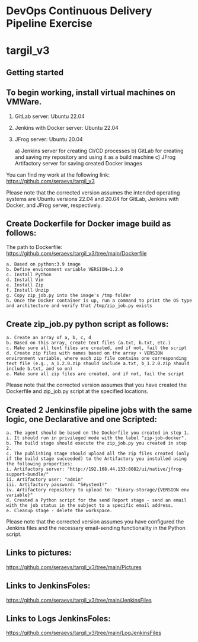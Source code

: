 # DevOps Continuous Delivery Pipeline Exercise

# targil_v3

## Getting started
## To begin working, install virtual machines on VMWare.

1) GitLab server: Ubuntu 22.04

2) Jenkins with Docker server: Ubuntu 22.04

3) JFrog server: Ubuntu 20.04

    a) Jenkins server for creating CI/CD processes
    b) GitLab for creating and saving my repository and using it as a build machine
    c) JFrog Artifactory server for saving created Docker images

You can find my work at the following link: https://github.com/seraevs/targil_v3

Please note that the corrected version assumes the intended operating systems are Ubuntu versions 22.04 and 20.04 for GitLab, 
Jenkins with Docker, and JFrog server, respectively.

## Create Dockerfile for Docker image build as follows:

The path to Dockerfile: https://github.com/seraevs/targil_v3/tree/main/Dockerfile

    a. Based on python:3.9 image
    b. Define environment variable VERSION=1.2.0
    c. Install Python
    d. Install Vim
    e. Install Zip
    f. Install Unzip
    g. Copy zip_job.py into the image's /tmp folder
    h. Once the Docker container is up, run a command to print the OS type and architecture and verify that /tmp/zip_job.py exists

## Create zip_job.py python script as follows:
    a. Create an array of a, b, c, d
    b. Based on this array, create text files (a.txt, b.txt, etc.)
    c. Make sure all text files are created, and if not, fail the script
    d. Create zip files with names based on the array + VERSION environment variable, where each zip file contains one corresponding text file (e.g., a_1.2.0.zip should include a.txt, b_1.2.0.zip should include b.txt, and so on)
    e. Make sure all zip files are created, and if not, fail the script

Please note that the corrected version assumes that you have created the Dockerfile and zip_job.py script at the specified locations.


## Created 2 Jenkinsfile pipeline jobs with the same logic, one Declarative and one Scripted:
    a. The agent should be based on the Dockerfile you created in step 1.
    i. It should run in privileged mode with the label "zip-job-docker".
    b. The build stage should execute the zip_job.py you created in step 2.
    c. The publishing stage should upload all the zip files created (only if the build stage succeeded) to the Artifactory you installed using the following properties:
    i. Artifactory server: "http://192.168.44.133:8082/ui/native/jfrog-support-bundle/"
    ii. Artifactory user: "admin"
    iii. Artifactory password: "S#ystem1!"
    iv. Artifactory repository to upload to: "binary-storage/{VERSION env variable}"
    d. Created a Python script for the send Report stage - send an email with the job status in the subject to a specific email address.
    e. Cleanup stage - delete the workspace.

Please note that the corrected version assumes you have configured the Jenkins files and the necessary email-sending functionality in the Python script.


## Links to pictures: 
https://github.com/seraevs/targil_v3/tree/main/Pictures

## Links to JenkinsFoles: 
https://github.com/seraevs/targil_v3/tree/main/JenkinsFiles

## Links to Logs JenkinsFoles: 
https://github.com/seraevs/targil_v3/tree/main/LogJenkinsFiles


